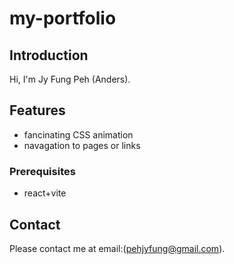 # my-portfolio

## Introduction

Hi, I'm Jy Fung Peh (Anders).

## Features

- fancinating CSS animation
- navagation to pages or links

### Prerequisites

- react+vite

## Contact

Please contact me at email:(pehjyfung@gmail.com).
